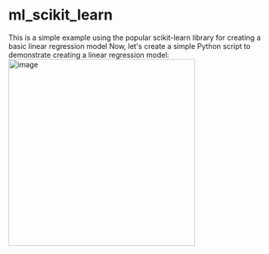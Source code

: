 # ml_scikit_learn
This is a simple example using the popular scikit-learn library for creating a basic linear regression model
Now, let's create a simple Python script to demonstrate creating a linear regression model:
<img width="367" alt="image" src="https://github.com/jpm12392/ml_scikit_learn/assets/32673106/e7236ab4-971a-4586-ad37-071078a8a435">
